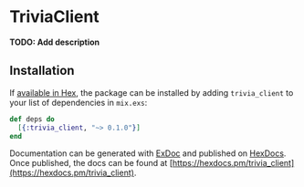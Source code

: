 # TriviaClient

**TODO: Add description**

## Installation

If [available in Hex](https://hex.pm/docs/publish), the package can be installed
by adding `trivia_client` to your list of dependencies in `mix.exs`:

```elixir
def deps do
  [{:trivia_client, "~> 0.1.0"}]
end
```

Documentation can be generated with [ExDoc](https://github.com/elixir-lang/ex_doc)
and published on [HexDocs](https://hexdocs.pm). Once published, the docs can
be found at [https://hexdocs.pm/trivia_client](https://hexdocs.pm/trivia_client).

